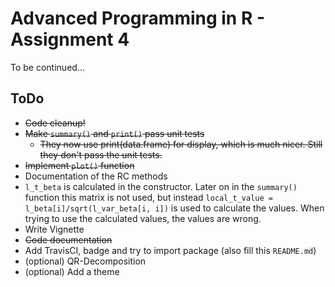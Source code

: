# Advanced Programming in R - Assignment 4
To be continued...

## ToDo
- ~~Code cleanup!~~
- ~~Make `summary()` and `print()` pass unit tests~~
  - ~~They now use print(data.frame) for display, which is much nicer. Still they don't pass the unit tests.~~
- ~~Implement `plot()` function~~
- Documentation of the RC methods
- `l_t_beta` is calculated in the constructor. Later on in the `summary()` function this matrix is not used, but instead `local_t_value = l_beta[i]/sqrt(l_var_beta[i, i])` is used to calculate the values. When trying to use the calculated values, the values are wrong.
- Write Vignette
- ~~Code documentation~~
- Add TravisCI, badge and try to import package (also fill this `README.md`)
- (optional) QR-Decomposition
- (optional) Add a theme
